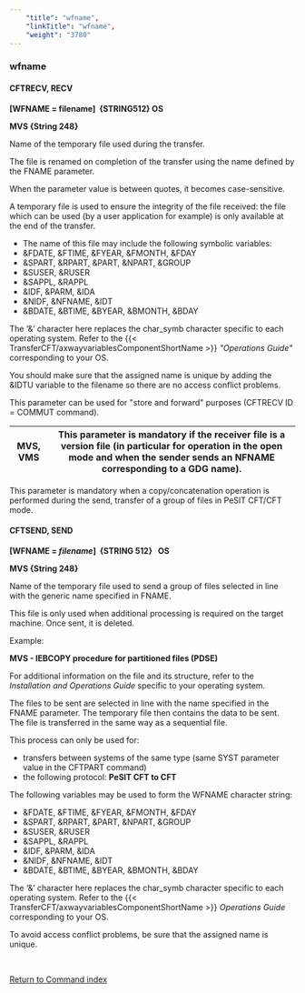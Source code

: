 ```yaml
---
    "title": "wfname",
    "linkTitle": "wfname",
    "weight": "3780"
---
```

<span id="wfname"></span>

### wfname

<span id="wfname_CFTRECV"></span>

#### CFTRECV, RECV

****[WFNAME =
filename]  {STRING512}
OS****

****MVS {String
248}****

Name of the temporary file used during the transfer.

The file is renamed on completion of the transfer using the name defined
by the FNAME parameter.

When the parameter value is between quotes, it becomes case-sensitive.

A temporary file is used to ensure the integrity of the file received:
the file which can be used (by a user application for example) is only
available at the end of the transfer.

- The name of this
    file may include the following symbolic variables:
- &FDATE,
    &FTIME, &FYEAR, &FMONTH, &FDAY
- &SPART,
    &RPART, &PART, &NPART, &GROUP
- &SUSER,
    &RUSER
- &SAPPL,
    &RAPPL
- &IDF, &PARM,
    &IDA
- &NIDF,
    &NFNAME, &IDT
- &BDATE,
    &BTIME, &BYEAR, &BMONTH, &BDAY

The ‘&’ character here replaces the char_symb character specific
to each operating system. Refer to the {{< TransferCFT/axwayvariablesComponentShortName  >}} *"Operations
Guide"* corresponding to your OS.

You should make sure that the assigned name is unique by adding the &IDTU variable to the filename so
there are no access conflict problems.

This parameter can be used for "store and forward" purposes
(CFTRECV ID = COMMUT command).


| ****MVS, VMS**** | This parameter is mandatory if the receiver file is a version file (in particular for operation in the open mode and when the sender sends an NFNAME corresponding to a GDG name). |
| --- | --- |


This parameter is mandatory when a copy/concatenation operation is performed
during the send, transfer of a group of files in PeSIT CFT/CFT mode.

<span id="wfname_CFTSEND"></span>

#### CFTSEND, SEND

******[WFNAME =
*filename*]  {STRING
512}   OS******

******MVS {String
248}******

Name of the temporary file used to send a group of files selected in
line with the generic name specified in FNAME.

This file is only used when additional processing is required on the
target machine. Once sent, it is deleted.

Example:

****MVS - IEBCOPY
procedure for partitioned files (PDSE)****

For additional information on the file and its structure, refer to the
*Installation and Operations Guide* specific to your operating system.

The files to be sent are selected in line with the name specified in
the FNAME parameter. The temporary file then contains the data to be sent.
The file is transferred in the same way as a sequential file.

This process can only be used for:

- transfers
    between systems of the same type (same SYST parameter value in the CFTPART
    command)
- the
    following protocol: **PeSIT CFT to CFT**

The following variables may be used to form the WFNAME character string:

- &FDATE,
    &FTIME, &FYEAR, &FMONTH, &FDAY
- &SPART,
    &RPART, &PART, &NPART, &GROUP
- &SUSER,
    &RUSER
- &SAPPL,
    &RAPPL
- &IDF,
    &PARM, &IDA
- &NIDF,
    &NFNAME, &IDT
- &BDATE,
    &BTIME, &BYEAR, &BMONTH, &BDAY

The ‘&’ character here replaces the char_symb character specific
to each operating system. Refer to the {{< TransferCFT/axwayvariablesComponentShortName  >}} *Operations Guide*
corresponding to your OS.

To avoid access conflict problems, be sure that the assigned name is
unique.

 

[Return to Command index](../../)
